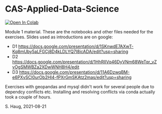 # CAS-Applied-Data-Science

[![Open In Colab](https://colab.research.google.com/assets/colab-badge.svg)](https://colab.research.google.com/github/sigvehaug/CAS-Applied-Data-Science)

Module 1 material. These are the notebooks and other files needed for the exercises. Slides used as introductions are on google:

- D1 https://docs.google.com/presentation/d/1SKnwdE7AXwT-Kq8mUby5aLFGCj8D4kLDLYQ7I8icADA/edit?usp=sharing
- D2 https://docs.google.com/presentation/d/1HhRIIVq46DyVNm68WeTqr_vZvOgSMWBZa2XDwWNH8H4/edit
- D3 https://docs.google.com/presentation/d/11A6DzwqBM-e6PXvSCI0urOb2Hl4-fPXrGmSKAtz2mas/edit?usp=sharing

Exercises with geopandas and mysql didn't work for several people due to dependcy conflicts etc. Installing and resolving conflicts via conda actually took a couple of hours. 

S. Haug, 2021-08-21
